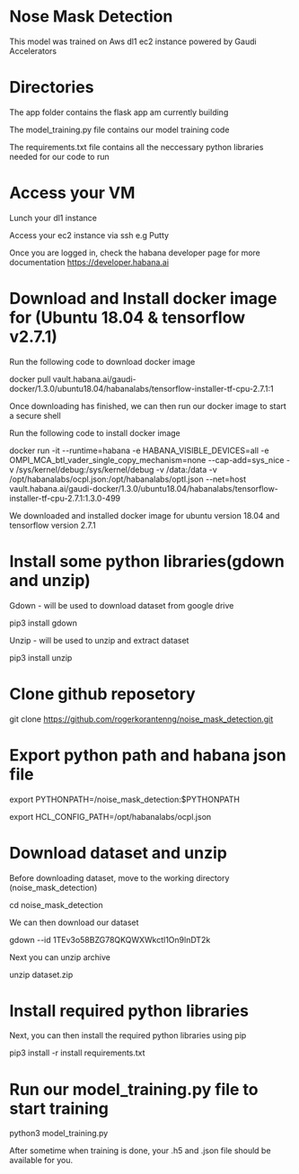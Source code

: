 # Nose Mask Detection
This model was trained on Aws dl1 ec2 instance powered by Gaudi Accelerators

# Directories

The app folder contains the flask app am currently building

The model_training.py file contains our model training code

The requirements.txt file contains all the neccessary python libraries needed for our code to run

# Access your VM
Lunch your dl1 instance

Access your ec2 instance via ssh e.g Putty

Once you are logged in, check the habana developer page for more documentation https://developer.habana.ai

# Download and Install docker image for (Ubuntu 18.04 & tensorflow v2.7.1)
Run the following code to download docker image

docker pull vault.habana.ai/gaudi-docker/1.3.0/ubuntu18.04/habanalabs/tensorflow-installer-tf-cpu-2.7.1:1

Once downloading has finished, we can then run our docker image to start a secure shell

Run the following code to install docker image

docker run -it --runtime=habana -e HABANA_VISIBLE_DEVICES=all -e OMPI_MCA_btl_vader_single_copy_mechanism=none --cap-add=sys_nice -v /sys/kernel/debug:/sys/kernel/debug -v /data:/data -v /opt/habanalabs/ocpl.json:/opt/habanalabs/optl.json --net=host vault.habana.ai/gaudi-docker/1.3.0/ubuntu18.04/habanalabs/tensorflow-installer-tf-cpu-2.7.1:1.3.0-499

We downloaded and installed docker image for ubuntu version 18.04 and tensorflow version 2.7.1

# Install some python libraries(gdown and unzip)

Gdown - will be used to download dataset from google drive

pip3 install gdown

Unzip - will be used to unzip and extract dataset

pip3 install unzip

# Clone github reposetory

git clone https://github.com/rogerkorantenng/noise_mask_detection.git

# Export python path and habana json file

export PYTHONPATH=/noise_mask_detection:$PYTHONPATH

export HCL_CONFIG_PATH=/opt/habanalabs/ocpl.json

# Download dataset and unzip

Before downloading dataset, move to the working directory (noise_mask_detection)

cd noise_mask_detection

We can then download our dataset

gdown --id 1TEv3o58BZG78QKQWXWkctl1On9lnDT2k

Next you can unzip archive

unzip dataset.zip

# Install required python libraries

Next, you can then install the required python libraries using pip

pip3 install -r install requirements.txt

# Run our model_training.py file to start training

python3 model_training.py

After sometime when training is done, your .h5 and .json file should be available for you.
  
